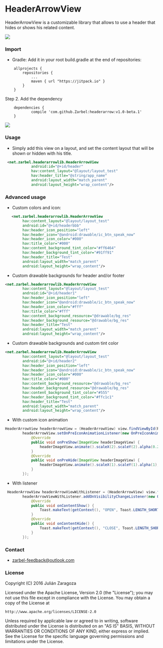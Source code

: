 # HeaderArrowView #

HeaderArrowView is a customizable library that allows to use a header that hides or shows his related content. 

![](https://bytebucket.org/juzabel/headerarrowlib/raw/4328f9f407c91a427d51ecf6dd235fce5fe2efcc/images/GIFLibrary.gif?token=842ab6f141191306f23da84c344a809c85261467)

### Import ###

* Gradle:
Add it in your root build.gradle at the end of repositories:
```
   	allprojects {
   		repositories {
   			...
   			maven { url "https://jitpack.io" }
   		}
   	}
```
   Step 2. Add the dependency
```
   	dependencies {
	        compile 'com.github.Zarbel:headerarrow:v1.0-beta.1'
   	}
```
[![](https://jitpack.io/v/Zarbel/headerarrow.svg)](https://jitpack.io/#Zarbel/headerarrow)

### Usage ###

* Simply add this view on a layout, and set the content layout that will be shown or hidden with his title.

```xml
 <net.zarbel.headerarrowlib.HeaderArrowView
	        android:id="@+id/header"
	        hav:content_layout="@layout/layout_test"
	        hav:header_title="@string/app_name"
	        android:layout_width="match_parent"
	        android:layout_height="wrap_content"/>
```

### Advanced usage ###

* Custom colors and icon:
```xml
   <net.zarbel.headerarrowlib.HeaderArrowView
        hav:content_layout="@layout/layout_test"
        android:id="@+id/headerbbb"
        hav:header_icon_position="left"
        hav:header_icon="@android:drawable/ic_btn_speak_now"
        hav:header_icon_color="#000"
        hav:title_color="#000"
        hav:content_background_tint_color="#ff6464"
        hav:header_background_tint_color="#91ff91"
        hav:header_title="Test"
        android:layout_width="match_parent"
        android:layout_height="wrap_content"/>
```
* Custom drawable backgrounds for header and/or footer
```xml
<net.zarbel.headerarrowlib.HeaderArrowView
        hav:content_layout="@layout/layout_test"
        android:id="@+id/header1"
        hav:header_icon_position="left"
        hav:header_icon="@android:drawable/ic_btn_speak_now"
        hav:header_icon_color="#fff"
        hav:title_color="#fff"
        hav:content_background_resource="@drawable/bg_res"
        hav:header_background_resource="@drawable/bg_res"
        hav:header_title="Test"
        android:layout_width="match_parent"
        android:layout_height="wrap_content"/>
```
* Custom drawable backgrounds and custom tint color
```xml
<net.zarbel.headerarrowlib.HeaderArrowView
        hav:content_layout="@layout/layout_test"
        android:id="@+id/header2"
        hav:header_icon_position="left"
        hav:header_icon="@android:drawable/ic_btn_speak_now"
        hav:header_icon_color="#000"
        hav:title_color="#000"
        hav:content_background_resource="@drawable/bg_res"
        hav:header_background_resource="@drawable/bg_res"
        hav:content_background_tint_color="#555"
        hav:header_background_tint_color="#ffc1c1"
        hav:header_title="Test"
        android:layout_width="match_parent"
        android:layout_height="wrap_content"/>
```
* With custom icon animation
```java
HeaderArrowView headerArrowView = (HeaderArrowView) view.findViewById(R.id.header_animation);
        headerArrowView.setOnPreIconAnimationListener(new OnPreIconAnimationListener() {
            @Override
            public void onPreShow(ImageView headerImageView) {
                headerImageView.animate().scaleX(2).scaleY(2).alpha(0.2f);
            }
            @Override
            public void onPreHide(ImageView headerImageView) {
                headerImageView.animate().scaleX(1).scaleY(1).alpha(1);
            }
        });
```
* With listener
```java
 HeaderArrowView headerArrowViewWithListener = (HeaderArrowView) view.findViewById(R.id.header_listener);
        headerArrowViewWithListener.addOnVisibilityChangeListener(new OnVisibilityChangeListener() {
            @Override
            public void onContentShow() {
                Toast.makeText(getContext(), "OPEN", Toast.LENGTH_SHORT).show();
            }
            @Override
            public void onContentHide() {
                Toast.makeText(getContext(), "CLOSE", Toast.LENGTH_SHORT).show();
            }
        });
```

### Contact ###

* zarbel-feedback@outlook.com

### License ###

Copyright (C) 2016 Julián Zaragoza

Licensed under the Apache License, Version 2.0 (the "License");
you may not use this file except in compliance with the License.
You may obtain a copy of the License at

    http://www.apache.org/licenses/LICENSE-2.0

Unless required by applicable law or agreed to in writing, software
distributed under the License is distributed on an "AS IS" BASIS,
WITHOUT WARRANTIES OR CONDITIONS OF ANY KIND, either express or implied.
See the License for the specific language governing permissions and
limitations under the License.